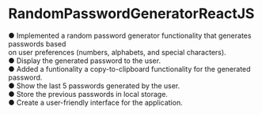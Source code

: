 # RandomPasswordGeneratorReactJS </br>

● Implemented a random password generator functionality that generates passwords based </br>
on user preferences (numbers, alphabets, and special characters). </br>
● Display the generated password to the user.</br>
● Added a funtionality a copy-to-clipboard functionality for the generated password.</br>
● Show the last 5 passwords generated by the user.</br>
● Store the previous passwords in local storage.</br>
● Create a user-friendly interface for the application.</br>


